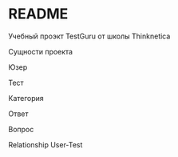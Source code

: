 # README



Учебный проэкт TestGuru от школы Thinknetica

Сущности проекта

Юзер

Тест

Категория

Ответ

Вопрос

Relationship User-Test
